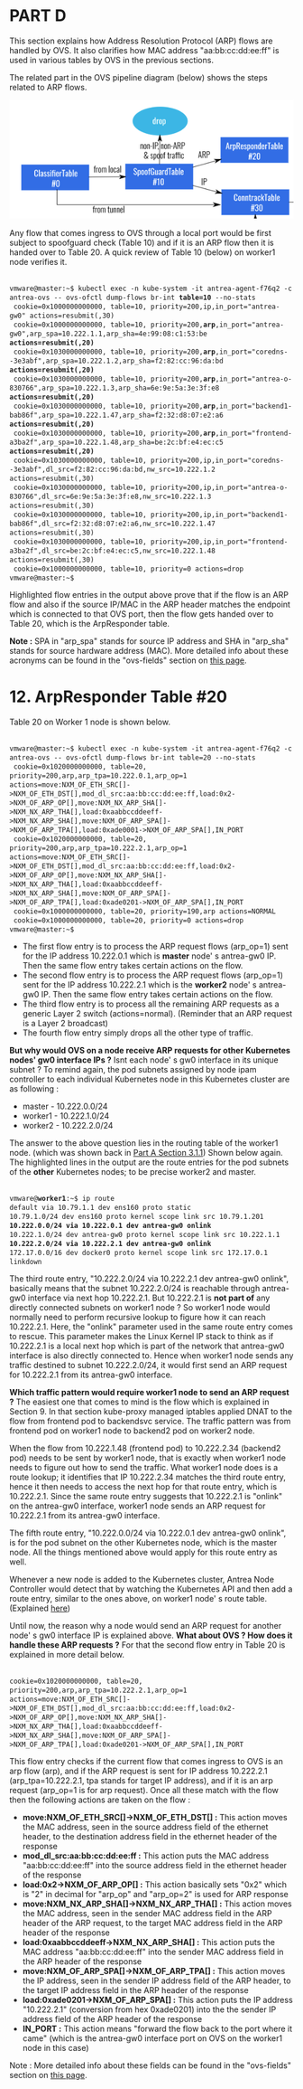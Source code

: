 # PART D

This section explains how Address Resolution Protocol (ARP) flows are handled by OVS. It also clarifies how MAC address "aa:bb:cc:dd:ee:ff" is used in various tables by OVS in the previous sections.

The related part in the OVS pipeline diagram (below) shows the steps related to ARP flows. 

![](2020-10-14_09-36-35.png)

Any flow that comes ingress to OVS through a local port would be first subject to spoofguard check (Table 10) and if it is an ARP flow then it is handed over to Table 20. A quick review of Table 10 (below) on worker1 node verifies it.

<pre><code>
vmware@master:~$ kubectl exec -n kube-system -it antrea-agent-f76q2 -c antrea-ovs -- ovs-ofctl dump-flows br-int <b>table=10</b> --no-stats
 cookie=0x1000000000000, table=10, priority=200,ip,in_port="antrea-gw0" actions=resubmit(,30)
 cookie=0x1000000000000, table=10, priority=200,<b>arp</b>,in_port="antrea-gw0",arp_spa=10.222.1.1,arp_sha=4e:99:08:c1:53:be <b>actions=resubmit(,20)</b>
 cookie=0x1030000000000, table=10, priority=200,<b>arp</b>,in_port="coredns--3e3abf",arp_spa=10.222.1.2,arp_sha=f2:82:cc:96:da:bd <b>actions=resubmit(,20)</b>
 cookie=0x1030000000000, table=10, priority=200,<b>arp</b>,in_port="antrea-o-830766",arp_spa=10.222.1.3,arp_sha=6e:9e:5a:3e:3f:e8 <b>actions=resubmit(,20)</b>
 cookie=0x1030000000000, table=10, priority=200,<b>arp</b>,in_port="backend1-bab86f",arp_spa=10.222.1.47,arp_sha=f2:32:d8:07:e2:a6 <b>actions=resubmit(,20)</b>
 cookie=0x1030000000000, table=10, priority=200,<b>arp</b>,in_port="frontend-a3ba2f",arp_spa=10.222.1.48,arp_sha=be:2c:bf:e4:ec:c5 <b>actions=resubmit(,20)</b>
 cookie=0x1030000000000, table=10, priority=200,ip,in_port="coredns--3e3abf",dl_src=f2:82:cc:96:da:bd,nw_src=10.222.1.2 actions=resubmit(,30)
 cookie=0x1030000000000, table=10, priority=200,ip,in_port="antrea-o-830766",dl_src=6e:9e:5a:3e:3f:e8,nw_src=10.222.1.3 actions=resubmit(,30)
 cookie=0x1030000000000, table=10, priority=200,ip,in_port="backend1-bab86f",dl_src=f2:32:d8:07:e2:a6,nw_src=10.222.1.47 actions=resubmit(,30)
 cookie=0x1030000000000, table=10, priority=200,ip,in_port="frontend-a3ba2f",dl_src=be:2c:bf:e4:ec:c5,nw_src=10.222.1.48 actions=resubmit(,30)
 cookie=0x1000000000000, table=10, priority=0 actions=drop
vmware@master:~$ 
</code></pre>

Highlighted flow entries in the output above prove that if the flow is an ARP flow and also if the source IP/MAC in the ARP header matches the endpoint which is connected to that OVS port, then the flow gets handed over to Table 20, which is the ArpResponder table.

**Note :** SPA in "arp_spa" stands for source IP address and SHA in "arp_sha" stands for source hardware address (MAC). More detailed info about these acronyms can be found in the "ovs-fields" section on [this page](https://docs.openvswitch.org/en/latest/ref/?highlight=fields#man-pages).

# 12. ArpResponder Table #20

Table 20 on Worker 1 node is shown below.

<pre><code>
vmware@master:~$ kubectl exec -n kube-system -it antrea-agent-f76q2 -c antrea-ovs -- ovs-ofctl dump-flows br-int table=20 --no-stats
 cookie=0x1020000000000, table=20, priority=200,arp,arp_tpa=10.222.0.1,arp_op=1 actions=move:NXM_OF_ETH_SRC[]->NXM_OF_ETH_DST[],mod_dl_src:aa:bb:cc:dd:ee:ff,load:0x2->NXM_OF_ARP_OP[],move:NXM_NX_ARP_SHA[]->NXM_NX_ARP_THA[],load:0xaabbccddeeff->NXM_NX_ARP_SHA[],move:NXM_OF_ARP_SPA[]->NXM_OF_ARP_TPA[],load:0xade0001->NXM_OF_ARP_SPA[],IN_PORT
 cookie=0x1020000000000, table=20, priority=200,arp,arp_tpa=10.222.2.1,arp_op=1 actions=move:NXM_OF_ETH_SRC[]->NXM_OF_ETH_DST[],mod_dl_src:aa:bb:cc:dd:ee:ff,load:0x2->NXM_OF_ARP_OP[],move:NXM_NX_ARP_SHA[]->NXM_NX_ARP_THA[],load:0xaabbccddeeff->NXM_NX_ARP_SHA[],move:NXM_OF_ARP_SPA[]->NXM_OF_ARP_TPA[],load:0xade0201->NXM_OF_ARP_SPA[],IN_PORT
 cookie=0x1000000000000, table=20, priority=190,arp actions=NORMAL
 cookie=0x1000000000000, table=20, priority=0 actions=drop
vmware@master:~$ 
</code></pre>

- The first flow entry is to process the ARP request flows (arp_op=1) sent for the IP address 10.222.0.1 which is **master** node' s antrea-gw0 IP. Then the same flow entry takes certain actions on the flow.
- The second flow entry is to process the ARP request flows (arp_op=1) sent for the IP address 10.222.2.1 which is the **worker2** node' s antrea-gw0 IP. Then the same flow entry takes certain actions on the flow.
- The third flow entry is to process all the remaining ARP requests as a generic Layer 2 switch (actions=normal). (Reminder that an ARP request is a Layer 2 broadcast)
- The fourth flow entry simply drops all the other type of traffic.

**But why would OVS on a node receive ARP requests for other Kubernetes nodes' gw0 interface IPs ?** Isnt each node' s gw0 interface in its unique subnet ? To remind again, the pod subnets assigned by node ipam controller to each individual Kubernetes node in this Kubernetes cluster are as following : 

- master - 10.222.0.0/24
- worker1 - 10.222.1.0/24
- worker2 - 10.222.2.0/24

The answer to the above question lies in the routing table of the worker1 node. (which was shown back in [Part A Section 3.1.1](https://github.com/dumlutimuralp/antrea-packet-walks/tree/master/part_a#311-worker-1)) Shown below again. The highlighted lines in the output are the route entries for the pod subnets of the **other** Kubernetes nodes; to be precise worker2 and master. 

<pre><code>
vmware@<b>worker1</b>:~$ ip route
default via 10.79.1.1 dev ens160 proto static
10.79.1.0/24 dev ens160 proto kernel scope link src 10.79.1.201
<b>10.222.0.0/24 via 10.222.0.1 dev antrea-gw0 onlink </b>
10.222.1.0/24 dev antrea-gw0 proto kernel scope link src 10.222.1.1
<b>10.222.2.0/24 via 10.222.2.1 dev antrea-gw0 onlink </b>
172.17.0.0/16 dev docker0 proto kernel scope link src 172.17.0.1 linkdown
</code></pre>

The third route entry, "10.222.2.0/24 via 10.222.2.1 dev antrea-gw0 onlink", basically means that the subnet 10.222.2.0/24 is reachable through antrea-gw0 interface via next hop 10.222.2.1. But 10.222.2.1 is **not part of** any directly connected subnets on worker1 node ? So worker1 node would normally need to perform recursive lookup to figure how it can reach 10.222.2.1. Here, the "onlink" parameter used in the same route entry comes to rescue. This parameter makes the Linux Kernel IP stack to think as if 10.222.2.1 is a local next hop which is part of the network that antrea-gw0 interface is also directly connected to. Hence when worker1 node sends any traffic destined to subnet 10.222.2.0/24, it would first send an ARP request for 10.222.2.1 from its antrea-gw0 interface.

**Which traffic pattern would require worker1 node to send an ARP request ?** The easiest one that comes to mind is the flow which is explained in Section 9. In that section kube-proxy managed iptables applied DNAT to the flow from frontend pod to backendsvc service. The traffic pattern was from frontend pod on worker1 node to backend2 pod on worker2 node. 

When the flow from 10.222.1.48 (frontend pod) to 10.222.2.34 (backend2 pod) needs to be sent by worker1 node, that is exactly when worker1 node needs to figure out how to send the traffic. What worker1 node does is a route lookup; it identifies that IP 10.222.2.34 matches the third route entry, hence it then needs to access the next hop for that route entry, which is 10.222.2.1. Since the same route entry suggests that 10.222.2.1 is "onlink" on the antrea-gw0 interface, worker1 node sends an ARP request for 10.222.2.1 from its antrea-gw0 interface. 

The fifth route entry, "10.222.0.0/24 via 10.222.0.1 dev antrea-gw0 onlink", is for the pod subnet on the other Kubernetes node, which is the master node. All the things mentioned above would apply for this route entry as well.

Whenever a new node is added to the Kubernetes cluster, Antrea Node Controller would detect that by watching the Kubernetes API and then add a route entry, similar to the ones above, on worker1 node' s route table. (Explained [here](https://github.com/vmware-tanzu/antrea/blob/master/docs/architecture.md#antrea-agent))

Until now, the reason why a node would send an ARP request for another node' s gw0 interface IP is explained above. **What about OVS ? How does it handle these ARP requests ?** For that the second flow entry in Table 20 is explained in more detail below.

<pre><code>
cookie=0x1020000000000, table=20, priority=200,arp,arp_tpa=10.222.2.1,arp_op=1 actions=move:NXM_OF_ETH_SRC[]->NXM_OF_ETH_DST[],mod_dl_src:aa:bb:cc:dd:ee:ff,load:0x2->NXM_OF_ARP_OP[],move:NXM_NX_ARP_SHA[]->NXM_NX_ARP_THA[],load:0xaabbccddeeff->NXM_NX_ARP_SHA[],move:NXM_OF_ARP_SPA[]->NXM_OF_ARP_TPA[],load:0xade0201->NXM_OF_ARP_SPA[],IN_PORT
</code></pre>

This flow entry checks if the current flow that comes ingress to OVS is an arp flow (arp), and if the ARP request is sent for IP address 10.222.2.1 (arp_tpa=10.222.2.1, tpa stands for target IP address), and if it is an arp request (arp_op=1 is for arp request). Once all these match with the flow then the following actions are taken on the flow : 

* <b>move:NXM_OF_ETH_SRC[]->NXM_OF_ETH_DST[] :</b> This action moves the MAC address, seen in the source address field of the ethernet header, to the destination address field in the ethernet header of the response
* <b>mod_dl_src:aa:bb:cc:dd:ee:ff :</b> This action puts the MAC address "aa:bb:cc:dd:ee:ff" into the source address field in the ethernet header of the response
* <b>load:0x2->NXM_OF_ARP_OP[] :</b> This action basically sets "0x2" which is "2" in decimal for "arp_op" and "arp_op=2" is used for ARP response
* <b>move:NXM_NX_ARP_SHA[]->NXM_NX_ARP_THA[] :</b> This action moves the MAC address, seen in the sender MAC address field in the ARP header of the ARP request, to the target MAC address field in the ARP header of the response 
* <b>load:0xaabbccddeeff->NXM_NX_ARP_SHA[] :</b> This action puts the MAC address "aa:bb:cc:dd:ee:ff" into the sender MAC address field in the ARP header of the response
* <b>move:NXM_OF_ARP_SPA[]->NXM_OF_ARP_TPA[] :</b> This action moves the IP address, seen in the sender IP address field of the ARP header, to the target IP address field in the ARP header of the response 
* <b>load:0xade0201->NXM_OF_ARP_SPA[] :</b> This action puts the IP address "10.222.2.1" (conversion from hex 0xade0201) into the the sender IP address field of the ARP header of the response 
* <b>IN_PORT :</b> This action means "forward the flow back to the port where it came" (which is the antrea-gw0 interface port on OVS on the worker1 node in this case)

Note : More detailed info about these fields can be found in the "ovs-fields" section on [this page](https://docs.openvswitch.org/en/latest/ref/?highlight=fields#man-pages).
